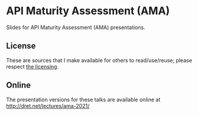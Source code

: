 # API Maturity Assessment (AMA)

Slides for API Maturity Assessment (AMA) presentations.

## License

These are sources that I make available for others to read/use/reuse; please respect [the licensing](../LICENSE).


## Online

The presentation versions for these talks are available online at http://dret.net/lectures/ama-2021/
